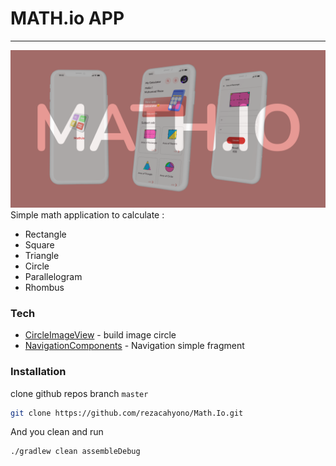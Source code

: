 # MATH.io APP
---
![banner](screenshot/Frame%2013.png)
Simple math application to calculate  :
- Rectangle
- Square
- Triangle
- Circle
- Parallelogram
- Rhombus

### Tech
- [CircleImageView](https://github.com/hdodenhof/CircleImageView) - build image circle
- [NavigationComponents](https://developer.android.com/guide/navigation) - Navigation simple fragment

### Installation
clone github repos branch `master`
```sh
git clone https://github.com/rezacahyono/Math.Io.git
```
And you clean and run
```sh
./gradlew clean assembleDebug
```